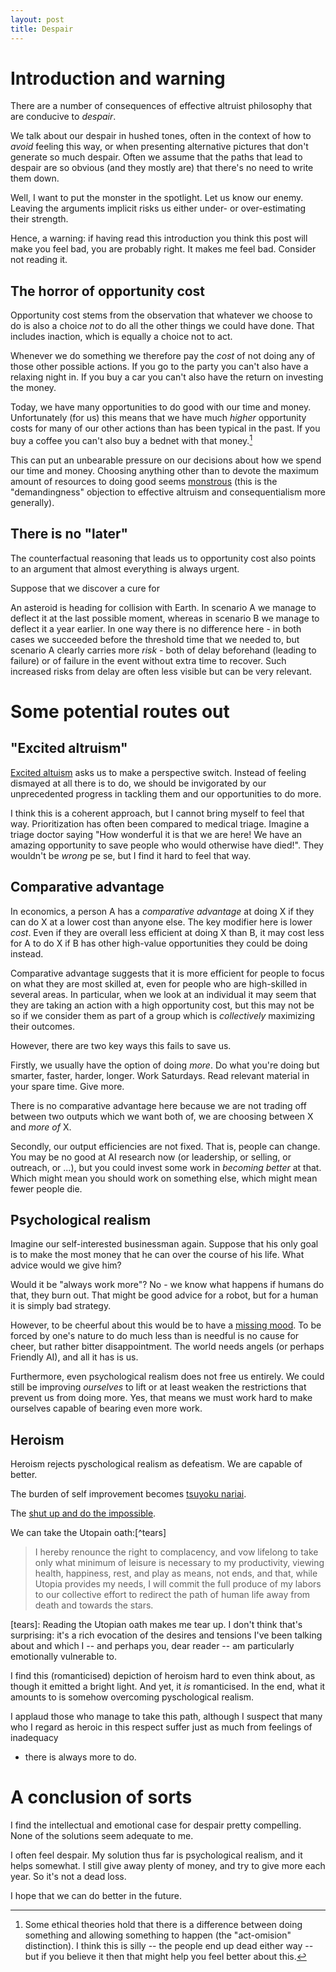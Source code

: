 ```yaml
---
layout: post
title: Despair
---
```


# Introduction and warning

There are a number of consequences of effective altruist philosophy that are conducive to *despair*.

We talk about our despair in hushed tones, often in the context of how to *avoid* feeling this way, or when presenting alternative pictures that don't generate so much despair. 
Often we assume that the paths that lead to despair are so obvious (and they mostly are) that there's no need to write them down.

Well, I want to put the monster in the spotlight. 
Let us know our enemy. 
Leaving the arguments implicit risks us either under- or over-estimating their strength.

Hence, a warning: if having read this introduction you think this post will make you feel bad, you are probably right. 
It makes me feel bad. 
Consider not reading it.

## The horror of opportunity cost

Opportunity cost stems from the observation that whatever we choose to do is
also a choice *not* to do all the other things we could have done. That includes
inaction, which is equally a choice not to act.

Whenever we do something we therefore pay the *cost* of not doing any of those
other possible actions. If you go to the party you can't also have a
relaxing night in. If you buy a car you can't also have the return on investing
the money. 

Today, we have many opportunities to do good with our time and money.
Unfortunately (for us) this means that we have much *higher* opportunity costs
for many of our other actions than has been typical in the past. If you buy a
coffee you can't also buy a bednet with that money.[^act-omission]

[^act-omission]: Some ethical theories hold that there is a difference between
    doing something and allowing something to happen (the "act-omision"
    distinction). I think this is silly -- the people end up dead either way --
    but if you believe it then that might help you feel better about this.

This can put an unbearable pressure on our decisions about how we spend our time
and money. Choosing anything other than to devote the maximum amount of
resources to doing good seems
[monstrous](http://www.smbc-comics.com/comic/free-hugs) 
(this is the "demandingness" objection to effective altruism and
consequentialism more generally).

## There is no "later"

The counterfactual reasoning that leads us to opportunity cost also points to
an argument that almost everything is always urgent.

Suppose that we discover a cure for 

An asteroid is heading for collision with Earth. In scenario A we manage to
deflect it at the last possible moment, whereas in scenario B we manage to
deflect it a year earlier. In one way there is no difference here - in both
cases we succeeded before the threshold time that we needed to, but scenario A
clearly carries more *risk* - both of delay beforehand (leading to failure) or
of failure in the event without extra time to recover. Such increased risks from
delay are often less visible but can be very relevant.

# Some potential routes out

## "Excited altruism"

[Excited altuism](https://blog.givewell.org/2013/08/20/excited-altruism/) asks
us to make a perspective switch. Instead of feeling dismayed at all there is to
do, we should be invigorated by our unprecedented progress in tackling them and
our opportunities to do more.

I think this is a coherent approach, but I cannot bring myself to feel that way.
Prioritization has often been compared to medical triage. Imagine a 
triage doctor saying "How wonderful it is that we are here! We have an amazing
opportunity to save people who would otherwise have died!". They wouldn't be
*wrong* pe se, but I find it hard to feel that way.

## Comparative advantage

In economics, a person A has a *comparative advantage* at doing X if they can do X
at a lower cost than anyone else. The key modifier here is lower *cost*. Even if
they are overall less efficient at doing X than B, it may cost less for A to do
X if B has other high-value opportunities they could be doing instead.

Comparative advantage suggests that it is more efficient for people to focus on
what they are most skilled at, even for people who are high-skilled in several areas.
In particular, when we look at an individual it may seem that they are taking an
action with a high opportunity cost, but this may not be so if we consider them
as part of a group which is *collectively* maximizing their outcomes.

However, there are two key ways this fails to save us.

Firstly, we usually have the option of doing *more*. Do what you're doing but
smarter, faster, harder, longer. Work Saturdays. Read relevant material in your
spare time. Give more.

There is no comparative advantage here because we are not trading off between
two outputs which we want both of, we are choosing between X and *more of* X.

Secondly, our output efficiencies are not fixed. That is, people can change. You
may be no good at AI research now (or leadership, or selling, or outreach, or
...), but you could invest some work in *becoming better* at that. Which might
mean you should work on something else, which might mean fewer people die.

## Psychological realism

Imagine our self-interested businessman again. Suppose that his only goal is to
make the most money that he can over the course of his life. What advice would
we give him? 

Would it be "always work more"? No - we know what happens if humans do that,
they burn out. That might be good advice for a robot, but for a human it is
simply bad strategy.

However, to be cheerful about this would be to have a [missing
mood](http://www.econlib.org/archives/2016/01/the_invisible_t.html). To be
forced by one's nature to do much less than is needful is no cause for cheer,
but rather bitter disappointment. The world needs angels (or perhaps Friendly
AI), and all it has is us.

Furthermore, even psychological realism does not free us entirely. We could
still be improving *ourselves* to lift or at least weaken the restrictions that
prevent us from doing more. Yes, that means we must work hard to make ourselves
capable of bearing even more work.

## Heroism

Heroism rejects pyschological realism as defeatism. We are capable of better.

The burden of self improvement becomes [tsuyoku nariai](https://www.lesswrong.com/posts/DoLQN5ryZ9XkZjq5h/tsuyoku-naritai-i-want-to-become-stronger).

The  [shut up and do the impossible](https://www.lesswrong.com/posts/nCvvhFBaayaXyuBiD/shut-up-and-do-the-impossible).

We can take the Utopain oath:[^tears]
> I hereby renounce the right to complacency, and vow lifelong to take only what
> minimum of leisure is necessary to my productivity, viewing health, happiness, 
> rest, and play as means, not ends, and that, while Utopia provides my needs, 
> I will commit the full produce of my labors to our collective effort to redirect 
> the path of human life away from death and towards the stars.

[tears]: Reading the Utopian oath makes me tear up. I don't think that's surprising:
    it's a rich evocation of the desires and tensions I've been talking about and
    which I -- and perhaps you, dear reader -- am particularly emotionally
    vulnerable to.

I find this (romanticised) depiction of heroism hard to even think about, as
though it emitted a bright light. And yet, it *is* romanticised. In the end,
what it amounts to is somehow overcoming pyschological realism.

I applaud those who manage to take this path, although I suspect that many who I
regard as heroic in this respect suffer just as much from feelings of inadequacy
- there is always more to do.

# A conclusion of sorts

I find the intellectual and emotional case for despair pretty compelling. None
of the solutions seem adequate to me.

I often feel despair. My solution thus far is psychological realism, and it
helps somewhat. I still give away plenty of money, and try to give more each
year. So it's not a dead loss.

I hope that we can do better in the future.
